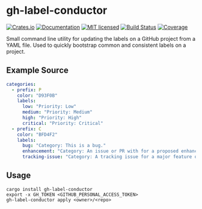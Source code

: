 # gh-label-conductor

[![Crates.io][crates-badge]][crates-url]
[![Documentation][docs-badge]][docs-url]
[![MIT licensed][mit-badge]][mit-url]
[![Build Status][actions-badge]][actions-url]
[![Coverage][codecov-badge]][codecov-url]

[crates-badge]: https://img.shields.io/crates/v/gh-label-conductor.svg
[crates-url]: https://crates.io/crates/gh-label-conductor
[docs-badge]: https://docs.rs/gh-label-conductor/badge.svg
[docs-url]: https://docs.rs/gh-label-conductor
[mit-badge]: https://img.shields.io/badge/license-MIT-blue.svg
[mit-url]: LICENSE
[actions-badge]: https://github.com/fourbytes/gh-label-conductor/actions/workflows/tests.yml/badge.svg
[actions-url]: https://github.com/fourbytes/gh-label-conductor/actions/workflows/tests.yml
[codecov-badge]: https://codecov.io/gh/fourbytes/gh-label-conductor/branch/main/graph/badge.svg
[codecov-url]: https://codecov.io/gh/fourbytes/gh-label-conductor

Small command line utility for updating the labels on a GitHub project from a YAML file. Used to quickly bootstrap common and consistent labels on a project.

## Example Source
```yaml
categories:
  - prefix: P
    color: "D93F0B"
    labels:
      low: "Priority: Low"
      medium: "Priority: Medium"
      high: "Priority: High"
      critical: "Priority: Critical"
  - prefix: C
    color: "BFD4F2"
    labels:
      bug: "Category: This is a bug."
      enhancement: "Category: An issue or PR with for a proposed enhancement."
      tracking-issue: "Category: A tracking issue for a major feature or change."
```

## Usage
```fish
cargo install gh-label-conductor
export -x GH_TOKEN <GITHUB_PERSONAL_ACCESS_TOKEN>
gh-label-conductor apply <owner>/<repo>
```


